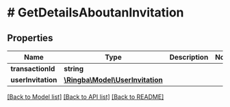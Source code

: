# # GetDetailsAboutanInvitation

## Properties

Name | Type | Description | Notes
------------ | ------------- | ------------- | -------------
**transactionId** | **string** |  |
**userInvitation** | [**\Ringba\Model\UserInvitation**](UserInvitation.md) |  |

[[Back to Model list]](../../README.md#models) [[Back to API list]](../../README.md#endpoints) [[Back to README]](../../README.md)
